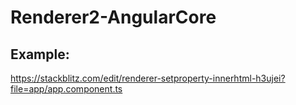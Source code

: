 # Renderer2-AngularCore
## Example:
https://stackblitz.com/edit/renderer-setproperty-innerhtml-h3ujei?file=app/app.component.ts
